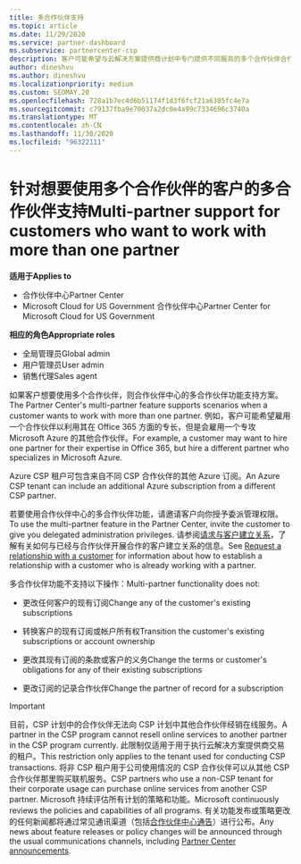 ```yaml
---
title: 多合作伙伴支持
ms.topic: article
ms.date: 11/29/2020
ms.service: partner-dashboard
ms.subservice: partnercenter-csp
description: 客户可能希望与云解决方案提供商计划中专门提供不同服务的多个合作伙伴合作。
author: dineshvu
ms.author: dineshvu
ms.localizationpriority: medium
ms.custom: SEOMAY.20
ms.openlocfilehash: 728a1b7ec4d6b51174f1d3f6fcf21a6385fc4e7a
ms.sourcegitcommit: c79137fba9e70037a2dc0e4a99c7334696c3740a
ms.translationtype: MT
ms.contentlocale: zh-CN
ms.lasthandoff: 11/30/2020
ms.locfileid: "96322111"
---
```

# <a name="multi-partner-support-for-customers-who-want-to-work-with-more-than-one-partner"></a><span data-ttu-id="10b26-103">针对想要使用多个合作伙伴的客户的多合作伙伴支持</span><span class="sxs-lookup"><span data-stu-id="10b26-103">Multi-partner support for customers who want to work with more than one partner</span></span>

<span data-ttu-id="10b26-104">**适用于**</span><span class="sxs-lookup"><span data-stu-id="10b26-104">**Applies to**</span></span>

- <span data-ttu-id="10b26-105">合作伙伴中心</span><span class="sxs-lookup"><span data-stu-id="10b26-105">Partner Center</span></span>
- <span data-ttu-id="10b26-106">Microsoft Cloud for US Government 合作伙伴中心</span><span class="sxs-lookup"><span data-stu-id="10b26-106">Partner Center for Microsoft Cloud for US Government</span></span>

<span data-ttu-id="10b26-107">**相应的角色**</span><span class="sxs-lookup"><span data-stu-id="10b26-107">**Appropriate roles**</span></span>

- <span data-ttu-id="10b26-108">全局管理员</span><span class="sxs-lookup"><span data-stu-id="10b26-108">Global admin</span></span>
- <span data-ttu-id="10b26-109">用户管理员</span><span class="sxs-lookup"><span data-stu-id="10b26-109">User admin</span></span>
- <span data-ttu-id="10b26-110">销售代理</span><span class="sxs-lookup"><span data-stu-id="10b26-110">Sales agent</span></span>

<span data-ttu-id="10b26-111">如果客户想要使用多个合作伙伴，则合作伙伴中心的多合作伙伴功能支持方案。</span><span class="sxs-lookup"><span data-stu-id="10b26-111">The Partner Center's multi-partner feature supports scenarios when a customer wants to work with more than one partner.</span></span> <span data-ttu-id="10b26-112">例如，客户可能希望雇用一个合作伙伴以利用其在 Office 365 方面的专长，但是会雇用一个专攻 Microsoft Azure 的其他合作伙伴。</span><span class="sxs-lookup"><span data-stu-id="10b26-112">For example, a customer may want to hire one partner for their expertise in Office 365, but hire a different partner who specializes in Microsoft Azure.</span></span>

<span data-ttu-id="10b26-113">Azure CSP 租户可包含来自不同 CSP 合作伙伴的其他 Azure 订阅。</span><span class="sxs-lookup"><span data-stu-id="10b26-113">An Azure CSP tenant can include an additional Azure subscription from a different CSP partner.</span></span>

<span data-ttu-id="10b26-114">若要使用合作伙伴中心的多合作伙伴功能，请邀请客户向你授予委派管理权限。</span><span class="sxs-lookup"><span data-stu-id="10b26-114">To use the multi-partner feature in the Partner Center, invite the customer to give you delegated administration privileges.</span></span> <span data-ttu-id="10b26-115">请参阅[请求与客户建立关系](request-a-relationship-with-a-customer.md)，了解有关如何与已经与合作伙伴开展合作的客户建立关系的信息。</span><span class="sxs-lookup"><span data-stu-id="10b26-115">See [Request a relationship with a customer](request-a-relationship-with-a-customer.md) for information about how to establish a relationship with a customer who is already working with a partner.</span></span>

<span data-ttu-id="10b26-116">多合作伙伴功能不支持以下操作：</span><span class="sxs-lookup"><span data-stu-id="10b26-116">Multi-partner functionality does not:</span></span>

- <span data-ttu-id="10b26-117">更改任何客户的现有订阅</span><span class="sxs-lookup"><span data-stu-id="10b26-117">Change any of the customer's existing subscriptions</span></span>

- <span data-ttu-id="10b26-118">转换客户的现有订阅或帐户所有权</span><span class="sxs-lookup"><span data-stu-id="10b26-118">Transition the customer's existing subscriptions or account ownership</span></span>

- <span data-ttu-id="10b26-119">更改其现有订阅的条款或客户的义务</span><span class="sxs-lookup"><span data-stu-id="10b26-119">Change the terms or customer's obligations for any of their existing subscriptions</span></span>

- <span data-ttu-id="10b26-120">更改订阅的记录合作伙伴</span><span class="sxs-lookup"><span data-stu-id="10b26-120">Change the partner of record for a subscription</span></span>

> [!IMPORTANT]  
> <span data-ttu-id="10b26-121">目前，CSP 计划中的合作伙伴无法向 CSP 计划中其他合作伙伴经销在线服务。</span><span class="sxs-lookup"><span data-stu-id="10b26-121">A partner in the CSP program cannot resell online services to another partner in the CSP program currently.</span></span> <span data-ttu-id="10b26-122">此限制仅适用于用于执行云解决方案提供商交易的租户。</span><span class="sxs-lookup"><span data-stu-id="10b26-122">This restriction only applies to the tenant used for conducting CSP transactions.</span></span> <span data-ttu-id="10b26-123">将非 CSP 租户用于公司使用情况的 CSP 合作伙伴可以从其他 CSP 合作伙伴那里购买联机服务。</span><span class="sxs-lookup"><span data-stu-id="10b26-123">CSP partners who use a non-CSP tenant for their corporate usage can purchase online services from another CSP partner.</span></span> <span data-ttu-id="10b26-124">Microsoft 持续评估所有计划的策略和功能。</span><span class="sxs-lookup"><span data-stu-id="10b26-124">Microsoft continuously reviews the policies and capabilities of all programs.</span></span> <span data-ttu-id="10b26-125">有关功能发布或策略更改的任何新闻都将通过常见通讯渠道（包括[合作伙伴中心通告](announcements/index.md)）进行公布。</span><span class="sxs-lookup"><span data-stu-id="10b26-125">Any news about feature releases or policy changes will be announced through the usual communications channels, including [Partner Center announcements](announcements/index.md).</span></span>

